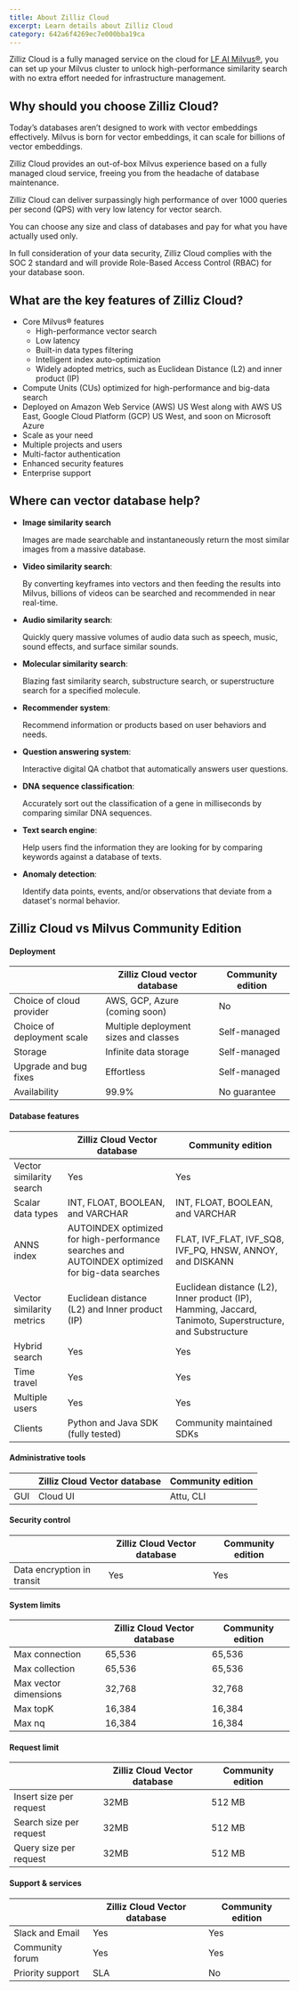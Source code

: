 ```yaml
---
title: About Zilliz Cloud
excerpt: Learn details about Zilliz Cloud
category: 642a6f4269ec7e000bba19ca
---
```


Zilliz Cloud is a fully managed service on the cloud for [LF AI Milvus®](https://milvus.io/), you can set up your Milvus cluster to unlock high-performance similarity search with no extra effort needed for infrastructure management.

## Why should you choose Zilliz Cloud?

Today’s databases aren’t designed to work with vector embeddings effectively. Milvus is born for vector embeddings, it can scale for billions of vector embeddings.

Zilliz Cloud provides an out-of-box Milvus experience based on a fully managed cloud service, freeing you from the headache of database maintenance.

Zilliz Cloud can deliver surpassingly high performance of over 1000 queries per second (QPS) with very low latency for vector search.

You can choose any size and class of databases and pay for what you have actually used only.

In full consideration of your data security, Zilliz Cloud complies with the SOC 2 standard and will provide Role-Based Access Control (RBAC) for your database soon.

## What are the key features of Zilliz Cloud?

- Core Milvus® features
  - High-performance vector search
  - Low latency
  - Built-in data types filtering
  - Intelligent index auto-optimization 
  - Widely adopted metrics, such as Euclidean Distance (L2) and inner product (IP)
- Compute Units (CUs) optimized for high-performance and big-data search
- Deployed on Amazon Web Service (AWS) US West along with AWS US East, Google Cloud Platform (GCP) US West, and soon on Microsoft Azure
- Scale as your need
- Multiple projects and users
- Multi-factor authentication
- Enhanced security features
- Enterprise support

## Where can vector database help?

- **Image similarity search**

    Images are made searchable and instantaneously return the most similar images from a massive database.

- **Video similarity search**:

    By converting keyframes into vectors and then feeding the results into Milvus, billions of videos can be searched and recommended in near real-time.

- **Audio similarity search**:

    Quickly query massive volumes of audio data such as speech, music, sound effects, and surface similar sounds.

- **Molecular similarity search**:

    Blazing fast similarity search, substructure search, or superstructure search for a specified molecule.

- **Recommender system**:

    Recommend information or products based on user behaviors and needs.

- **Question answering system**:

    Interactive digital QA chatbot that automatically answers user questions.

- **DNA sequence classification**:

    Accurately sort out the classification of a gene in milliseconds by comparing similar DNA sequences.

- **Text search engine**:

    Help users find the information they are looking for by comparing keywords against a database of texts.

- **Anomaly detection**:

    Identify data points, events, and/or observations that deviate from a dataset's normal behavior.

## Zilliz Cloud vs Milvus Community Edition

#### Deployment

|                            | Zilliz Cloud vector database          | Community edition |
|----------------------------|---------------------------------------|-------------------|
| Choice of cloud provider   | AWS, GCP, Azure (coming soon)         | No                |
| Choice of deployment scale | Multiple deployment sizes and classes | Self-managed      |
| Storage                    | Infinite data storage                 | Self-managed      |
| Upgrade and bug fixes      | Effortless                            | Self-managed      |
| Availability               | 99.9%                                 | No guarantee      |

#### Database features

|                           | Zilliz Cloud Vector database                                                                    | Community edition                                                                                         |
|---------------------------|-------------------------------------------------------------------------------------------------|-----------------------------------------------------------------------------------------------------------|
| Vector similarity search  | Yes                                                                                             | Yes                                                                                                       |
| Scalar data types         | INT, FLOAT, BOOLEAN, and VARCHAR                                                                | INT, FLOAT, BOOLEAN, and VARCHAR                                                                          |
| ANNS index                | AUTOINDEX optimized for high-performance searches and AUTOINDEX optimized for big-data searches | FLAT, IVF_FLAT, IVF_SQ8, IVF_PQ, HNSW, ANNOY, and DISKANN                                                 |
| Vector similarity metrics | Euclidean distance (L2) and Inner product (IP)                                                  | Euclidean distance (L2), Inner product (IP), Hamming, Jaccard, Tanimoto, Superstructure, and Substructure |
| Hybrid search             | Yes                                                                                             | Yes                                                                                                       |
| Time travel               | Yes                                                                                             | Yes                                                                                                       |
| Multiple users            | Yes                                                                                             | Yes                                                                                                       |
| Clients                   | Python and Java SDK (fully tested)                                                              | Community maintained SDKs                                                                                 |

#### Administrative tools

|     | Zilliz Cloud Vector database | Community edition |
| --- | ---------------------------- | ----------------- |
| GUI | Cloud UI                     | Attu, CLI         |

#### Security control

|                            | Zilliz Cloud Vector database | Community edition |
| -------------------------- | ---------------------------- | ----------------- |
| Data encryption in transit | Yes                          | Yes               |

#### System limits

|                       | Zilliz Cloud Vector database | Community edition |
|-----------------------|------------------------------|-------------------|
| Max connection        | 65,536                       | 65,536            |
| Max collection        | 65,536                       | 65,536            |
| Max vector dimensions | 32,768                       | 32,768            |
| Max topK              | 16,384                       | 16,384            |
| Max nq                | 16,384                       | 16,384            |

#### Request limit

|                         | Zilliz Cloud Vector database | Community edition |
|-------------------------|------------------------------|-------------------|
| Insert size per request | 32MB                         | 512 MB            |
| Search size per request | 32MB                         | 512 MB            |
| Query size per request  | 32MB                         | 512 MB            |

#### Support & services

|                  | Zilliz Cloud Vector database | Community edition |
| ---------------- | ---------------------------- | ----------------- |
| Slack and Email  | Yes                          | Yes               |
| Community forum  | Yes                          | Yes               |
| Priority support | SLA                          | No                |